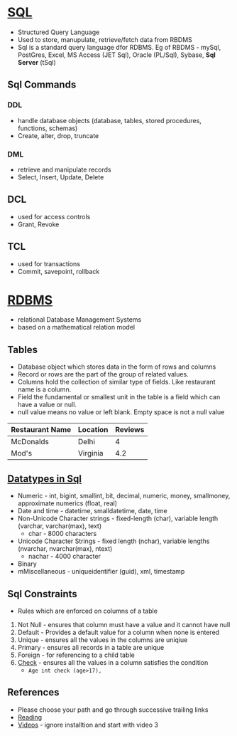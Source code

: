 # [SQL](https://www.tutorialspoint.com/sql/sql-overview.htm)
- Structured Query Language
- Used to store, manupulate, retrieve/fetch data from RBDMS
- Sql is a standard query language dfor RDBMS. Eg of RBDMS - mySql, PostGres, Excel, MS Access (JET Sql), Oracle (PL/Sql), Sybase, **Sql Server** (tSql)

## Sql Commands
### DDL
- handle database objects (database, tables, stored procedures, functions, schemas)
- Create, alter, drop, truncate
### DML
- retrieve and manipulate records
- Select, Insert, Update, Delete
## DCL
- used for access controls
- Grant, Revoke
## TCL 
- used for transactions
- Commit, savepoint, rollback

# [RDBMS](https://www.tutorialspoint.com/sql/sql-rdbms-concepts.htm)
- relational Database Management Systems
- based on a mathematical relation model

## Tables
- Database object which stores data in the form of rows and columns
- Record or rows are the part of the group of related values.
- Columns hold the collection of similar type of fields. Like restaurant name is a column.
- Field the fundamental or smallest unit in the table is a field which can have a value or null.
- null value means no value or left blank. Empty space is not a null value

| Restaurant Name | Location | Reviews |
|-----------------|----------|---------|
| McDonalds       | Delhi    | 4       |
| Mod's           |Virginia  | 4.2     |


## [Datatypes in Sql](https://www.tutorialspoint.com/sql/sql-data-types.htm)
- Numeric - int, bigint, smallint, bit, decimal, numeric, money, smallmoney, approximate numerics (float, real)
- Date and time - datetime, smalldatetime, date, time
- Non-Unicode Character strings - fixed-length (char), variable length (varchar, varchar(max), text)
    - char - 8000 characters
- Unicode Character Strings - fixed length (nchar), variable lengths (nvarchar, nvarchar(max), ntext)
    - nachar - 4000 character
- Binary
- mMiscellaneous - uniqueidentifier (guid), xml, timestamp

## Sql Constraints
- Rules which are enforced on columns of a table
1. Not Null - ensures that column must have a value and it cannot have null
2. Default - Provides a default value for a column when none is entered
3. Unique - ensures all the values in the columns are uniqiue
4. Primary - ensures all records in a table are unique
5. Foreign - for referencing to a child table
6. [Check](http://www.sql-server-helper.com/tips/tip-of-the-day.aspx?tkey=c6021c06-8631-4996-9e8d-2bc632dfebf0&tkw=using-check-constraints-to-validate-data) - ensures all the values in a column satisfies the condition 
    - `Age int check (age>17),`

## References 
- Please choose your path and go through successive trailing links
- [Reading](https://www.tutorialspoint.com/sql/index.htm)
- [Videos](https://www.youtube.com/playlist?list=PL08903FB7ACA1C2FB) - ignore installtion and start with video 3